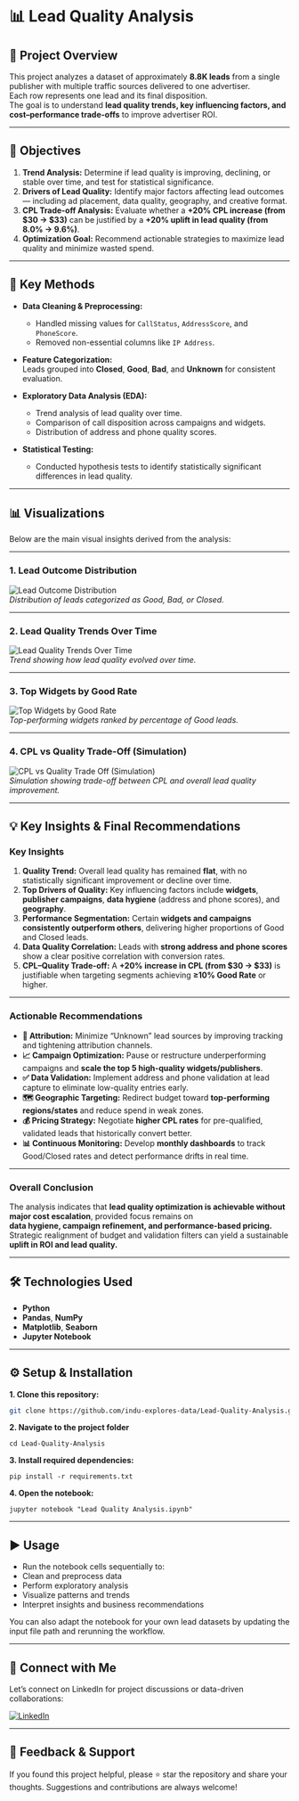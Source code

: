 # 📊 Lead Quality Analysis

## 🧠 Project Overview
This project analyzes a dataset of approximately **8.8K leads** from a single publisher with multiple traffic sources delivered to one advertiser.  
Each row represents one lead and its final disposition.  
The goal is to understand **lead quality trends, key influencing factors, and cost–performance trade-offs** to improve advertiser ROI.

---

## 🎯 Objectives

1. **Trend Analysis:** Determine if lead quality is improving, declining, or stable over time, and test for statistical significance.  
2. **Drivers of Lead Quality:** Identify major factors affecting lead outcomes — including ad placement, data quality, geography, and creative format.  
3. **CPL Trade-off Analysis:** Evaluate whether a **+20% CPL increase (from $30 → $33)** can be justified by a **+20% uplift in lead quality (from 8.0% → 9.6%)**.  
4. **Optimization Goal:** Recommend actionable strategies to maximize lead quality and minimize wasted spend.

---

## 🧮 Key Methods

- **Data Cleaning & Preprocessing:**  
  - Handled missing values for `CallStatus`, `AddressScore`, and `PhoneScore`.  
  - Removed non-essential columns like `IP Address`.  

- **Feature Categorization:**  
  Leads grouped into **Closed**, **Good**, **Bad**, and **Unknown** for consistent evaluation.

- **Exploratory Data Analysis (EDA):**  
  - Trend analysis of lead quality over time.  
  - Comparison of call disposition across campaigns and widgets.  
  - Distribution of address and phone quality scores.

- **Statistical Testing:**  
  - Conducted hypothesis tests to identify statistically significant differences in lead quality.

---

## 📊 Visualizations

Below are the main visual insights derived from the analysis:

---

### **1. Lead Outcome Distribution**

![Lead Outcome Distribution](./images/Lead%20Outcome%20Distribution.png)  
*Distribution of leads categorized as Good, Bad, or Closed.*

---

### **2. Lead Quality Trends Over Time**

![Lead Quality Trends Over Time](./images/Lead%20Quality%20Trends%20Over%20Time.png)  
*Trend showing how lead quality evolved over time.*

---

### **3. Top Widgets by Good Rate**

![Top Widgets by Good Rate](./images/Top%20Widgets%20by%20Good%20Rate.png)  
*Top-performing widgets ranked by percentage of Good leads.*

---

### **4. CPL vs Quality Trade-Off (Simulation)**

![CPL vs Quality Trade Off (Simulation)](./images/CPL%20vs%20Quality%20Trade%20Off%20(Simulation).png)  
*Simulation showing trade-off between CPL and overall lead quality improvement.*

---

## 💡 Key Insights & Final Recommendations

### **Key Insights**

1. **Quality Trend:** Overall lead quality has remained **flat**, with no statistically significant improvement or decline over time.  
2. **Top Drivers of Quality:** Key influencing factors include **widgets**, **publisher campaigns**, **data hygiene** (address and phone scores), and **geography**.  
3. **Performance Segmentation:** Certain **widgets and campaigns consistently outperform others**, delivering higher proportions of Good and Closed leads.  
4. **Data Quality Correlation:** Leads with **strong address and phone scores** show a clear positive correlation with conversion rates.  
5. **CPL–Quality Trade-off:** A **+20% increase in CPL (from $30 → $33)** is justifiable when targeting segments achieving **≥10% Good Rate** or higher.  

---

### **Actionable Recommendations**

- **🎯 Attribution:** Minimize “Unknown” lead sources by improving tracking and tightening attribution channels.  
- **📈 Campaign Optimization:** Pause or restructure underperforming campaigns and **scale the top 5 high-quality widgets/publishers**.  
- **✅ Data Validation:** Implement address and phone validation at lead capture to eliminate low-quality entries early.  
- **🗺️ Geographic Targeting:** Redirect budget toward **top-performing regions/states** and reduce spend in weak zones.  
- **💰 Pricing Strategy:** Negotiate **higher CPL rates** for pre-qualified, validated leads that historically convert better.  
- **📊 Continuous Monitoring:** Develop **monthly dashboards** to track Good/Closed rates and detect performance drifts in real time.  

---

### **Overall Conclusion**

The analysis indicates that **lead quality optimization is achievable without major cost escalation**, provided focus remains on  
**data hygiene, campaign refinement, and performance-based pricing.**  
Strategic realignment of budget and validation filters can yield a sustainable **uplift in ROI and lead quality.**
 
---

## 🛠️ Technologies Used

- **Python**
- **Pandas**, **NumPy**
- **Matplotlib**, **Seaborn**
- **Jupyter Notebook**

---

## ⚙️ Setup & Installation

**1. Clone this repository:**
   ```bash
   git clone https://github.com/indu-explores-data/Lead-Quality-Analysis.git
   ```
**2. Navigate to the project folder**
   ```
   cd Lead-Quality-Analysis
   ```
**3. Install required dependencies:**
   ```
   pip install -r requirements.txt
   ```
**4. Open the notebook:** 
   ```
   jupyter notebook "Lead Quality Analysis.ipynb"
   ```
---

## ▶️ Usage

- Run the notebook cells sequentially to:
- Clean and preprocess data
- Perform exploratory analysis
- Visualize patterns and trends
- Interpret insights and business recommendations

You can also adapt the notebook for your own lead datasets by updating the input file path and rerunning the workflow.

---

## 🔗 Connect with Me

Let’s connect on LinkedIn for project discussions or data-driven collaborations:

[![LinkedIn](https://img.shields.io/badge/LinkedIn-Profile-blue?logo=linkedin)](https://www.linkedin.com/in/indu-r-3a3767170/)

---

## 🙌 Feedback & Support

If you found this project helpful, please ⭐ star the repository and share your thoughts. Suggestions and contributions are always welcome!

